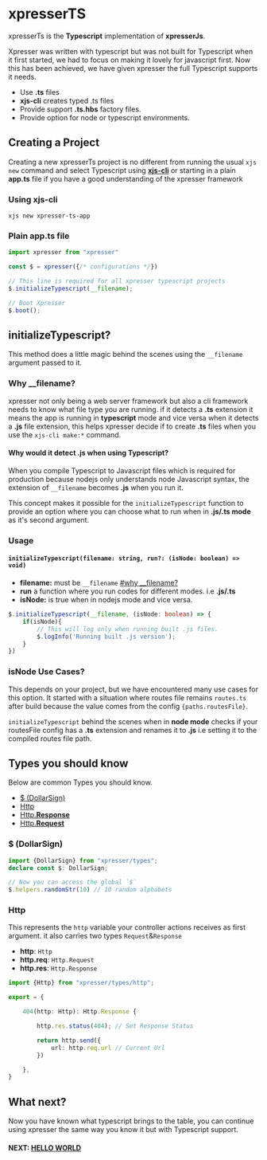 # xpresserTS
xpresserTs is the **Typescript** implementation of **xpresserJs**.

Xpresser was written with typescript but was not built for Typescript when it first started, we had to focus on making it lovely for javascript first.
Now this has been achieved, we have given xpresser the full Typescript supports it needs.


- Use **.ts** files
- **xjs-cli** creates typed .ts files
- Provide support **.ts.hbs** factory files.
- Provide option for node or typescript environments.

## Creating a Project
Creating a new xpresserTs project is no different from running the usual `xjs new` command and select Typescript using [**xjs-cli**](/xjs-cli.md) or starting in a plain **app.ts** file if you have a good understanding of the xpresser framework

### Using xjs-cli
```shell script
xjs new xpresser-ts-app
```

### Plain app.ts file
```typescript
import xpresser from "xpresser"

const $ = xpresser({/* configurations */})

// This line is required for all xpresser typescript projects
$.initializeTypescript(__filename);

// Boot Xpresser
$.boot();
```

## initializeTypescript?
This method does a little magic behind the scenes using the `__filename` argument passed to it.

### Why __filename?
xpresser not only being a web server framework but also a cli framework needs to know what file type you are running.
if it detects a **.ts** extension it means the app is running in **typescript** mode and vice versa when it detects a **.js** file extension, this helps xpresser decide if to create **.ts** files when you use the `xjs-cli make:*` command.

#### Why would it detect .js when using Typescript?
When you compile Typescript to Javascript files which is required for production because nodejs only understands node Javascript syntax, the extension of `__filename` becomes **.js** when you run it.

This concept makes it possible for the `initializeTypescript` function to provide an option where you can choose what to run when in **.js/.ts mode** as it's second argument.

### Usage
#### `initializeTypescript(filename: string, run?: (isNode: boolean) => void)`

- **filename:** must be `__filename` [#why __filename?](#why-filename)
- **run** a function where you run codes for different modes. i.e **.js/.ts**
- **isNode:** is true when in nodejs mode and vice versa.

```typescript
$.initializeTypescript(__filename, (isNode: boolean) => {
    if(isNode){
        // This will log only when running built .js files.
        $.logInfo('Running built .js version');
    }
})
```

### isNode Use Cases?
This depends on your project, but we have encountered many use cases for this option. It started with a situation where routes file remains `routes.ts` after build because the value comes from the config `{paths.routesFile}`.

`initializeTypescript` behind the scenes when in **node mode** checks if your routesFile config has a **.ts** extension and renames it to **.js** i.e setting it to the compiled routes file path.

## Types you should know
Below are common Types you should know.

- [$ (DollarSign)](#dollarsign)
- [Http](#http)
- [Http.**Response**](#http)
- [Http.**Request**](#http)

### $ (DollarSign)
```typescript
import {DollarSign} from "xpresser/types";
declare const $: DollarSign;

// Now you can access the global `$`
$.helpers.randomStr(10) // 10 random alphabets
``` 

### Http
This represents the `http` variable your controller actions receives as first argument. it also carries two types `Request`&`Response`

- **http**: `Http`
- **http.req**: `Http.Request`
- **http.res**: `Http.Response`

```typescript
import {Http} from "xpresser/types/http";

export = {

    404(http: Http): Http.Response { 

        http.res.status(404); // Set Response Status

        return http.send({
            url: http.req.url // Current Url
        })

    },
}
```

## What next?
Now you have known what typescript brings to the table, you can continue using xpresser the same way you know it but with Typescript support.

#### NEXT: [HELLO WORLD](../hello-world.md)